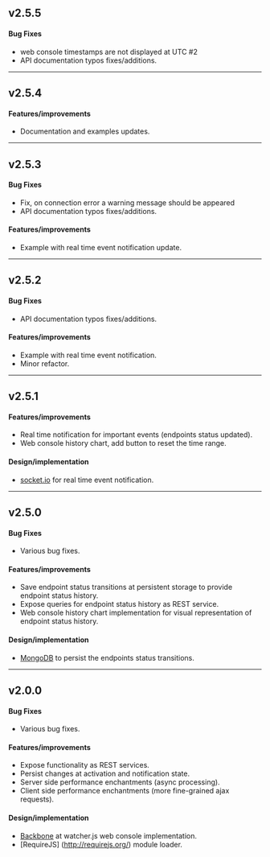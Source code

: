## v2.5.5

#### Bug Fixes
* web console timestamps are not displayed at UTC #2
* API documentation typos fixes/additions.

----

## v2.5.4

#### Features/improvements
* Documentation and examples updates.

----

## v2.5.3

#### Bug Fixes
* Fix, on connection error a warning message should be appeared
* API documentation typos fixes/additions.

#### Features/improvements
* Example with real time event notification update.

----

## v2.5.2

#### Bug Fixes
* API documentation typos fixes/additions.

#### Features/improvements
* Example with real time event notification.
* Minor refactor.

----

## v2.5.1

#### Features/improvements
* Real time notification for important events (endpoints status updated).
* Web console history chart, add button to reset the time range.

#### Design/implementation
* [socket.io](http://socket.io/) for real time event notification.

----

## v2.5.0

#### Bug Fixes
* Various bug fixes.

#### Features/improvements
* Save endpoint status transitions at persistent storage to provide endpoint status history.
* Expose queries for endpoint status history as REST service.
* Web console history chart implementation for visual representation of endpoint status history.

#### Design/implementation
* [MongoDB](http://www.mongodb.org/) to persist the endpoints status transitions.

----

## v2.0.0

#### Bug Fixes
* Various bug fixes.

#### Features/improvements
* Expose functionality as REST services.
* Persist changes at activation and notification state.
* Server side performance enchantments (async processing).
* Client side performance enchantments (more fine-grained ajax requests).

#### Design/implementation
* [Backbone](http://backbonejs.org/) at watcher.js web console implementation.
* [RequireJS] (http://requirejs.org/) module loader.